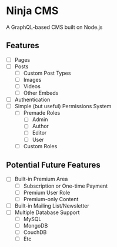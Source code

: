 # Ninja CMS

A GraphQL-based CMS built on Node.js

## Features
- [ ] Pages
- [ ] Posts
  - [ ] Custom Post Types
  - [ ] Images
  - [ ] Videos
  - [ ] Other Embeds
- [ ] Authentication
- [ ] Simple (but useful) Permissions System
  - [ ] Premade Roles
    - [ ] Admin
    - [ ] Author
    - [ ] Editor
    - [ ] User
  - [ ] Custom Roles

## Potential Future Features
- [ ] Built-in Premium Area
  - [ ] Subscription or One-time Payment
  - [ ] Premium User Role
  - [ ] Premium-only Content
- [ ] Built-in Mailing List/Newsletter
- [ ] Multiple Database Support
  - [ ] MySQL
  - [ ] MongoDB
  - [ ] CouchDB
  - [ ] Etc
